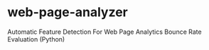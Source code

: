 # web-page-analyzer
Automatic Feature Detection For Web Page Analytics Bounce Rate Evaluation (Python)
